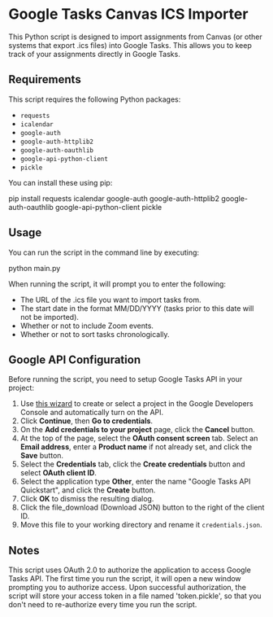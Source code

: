# Google Tasks Canvas ICS Importer

This Python script is designed to import assignments from Canvas (or other systems that export .ics files) into Google Tasks. This allows you to keep track of your assignments directly in Google Tasks.

## Requirements

This script requires the following Python packages:

- `requests`
- `icalendar`
- `google-auth`
- `google-auth-httplib2`
- `google-auth-oauthlib`
- `google-api-python-client`
- `pickle`

You can install these using pip:

pip install requests icalendar google-auth google-auth-httplib2 google-auth-oauthlib google-api-python-client pickle

## Usage

You can run the script in the command line by executing:

python main.py

When running the script, it will prompt you to enter the following:

- The URL of the .ics file you want to import tasks from.
- The start date in the format MM/DD/YYYY (tasks prior to this date will not be imported).
- Whether or not to include Zoom events.
- Whether or not to sort tasks chronologically.

## Google API Configuration

Before running the script, you need to setup Google Tasks API in your project:

1. Use [this wizard](https://console.developers.google.com/start/api?id=tasks) to create or select a project in the Google Developers Console and automatically turn on the API. 
2. Click **Continue**, then **Go to credentials**.
3. On the **Add credentials to your project** page, click the **Cancel** button.
4. At the top of the page, select the **OAuth consent screen** tab. Select an **Email address**, enter a **Product name** if not already set, and click the **Save** button.
5. Select the **Credentials** tab, click the **Create credentials** button and select **OAuth client ID**.
6. Select the application type **Other**, enter the name "Google Tasks API Quickstart", and click the **Create** button.
7. Click **OK** to dismiss the resulting dialog.
8. Click the file_download (Download JSON) button to the right of the client ID.
9. Move this file to your working directory and rename it `credentials.json`.

## Notes

This script uses OAuth 2.0 to authorize the application to access Google Tasks API. The first time you run the script, it will open a new window prompting you to authorize access. Upon successful authorization, the script will store your access token in a file named 'token.pickle', so that you don't need to re-authorize every time you run the script.

